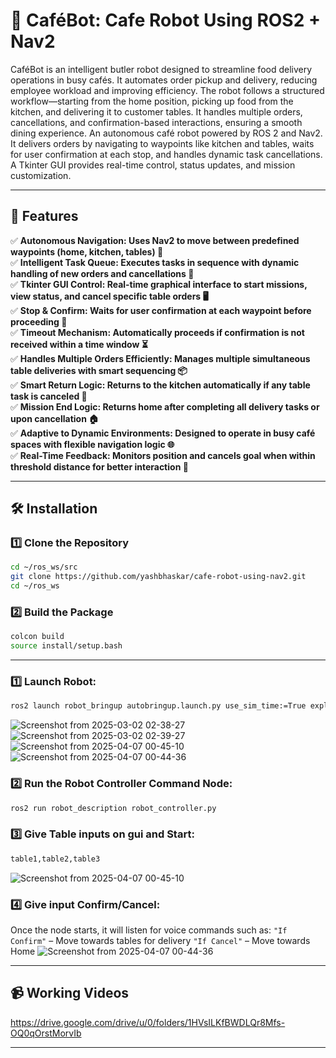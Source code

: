# 🚀 CaféBot: Cafe Robot Using ROS2 + Nav2
CaféBot is an intelligent butler robot designed to streamline food delivery operations in busy cafés. It automates order pickup and delivery, reducing employee workload and improving efficiency. The robot follows a structured workflow—starting from the home position, picking up food from the kitchen, and delivering it to customer tables. It handles multiple orders, cancellations, and confirmation-based interactions, ensuring a smooth dining experience. An autonomous café robot powered by ROS 2 and Nav2. It delivers orders by navigating to waypoints like kitchen and tables, waits for user confirmation at each stop, and handles dynamic task cancellations. A Tkinter GUI provides real-time control, status updates, and mission customization.

---

## 🚀 Features  
✅ **Autonomous Navigation: Uses Nav2 to move between predefined waypoints (home, kitchen, tables) 📍**  
✅ **Intelligent Task Queue: Executes tasks in sequence with dynamic handling of new orders and cancellations 🧠**  
✅ **Tkinter GUI Control: Real-time graphical interface to start missions, view status, and cancel specific table orders 🖥️**  
✅ **Stop & Confirm: Waits for user confirmation at each waypoint before proceeding 🛑**  
✅ **Timeout Mechanism: Automatically proceeds if confirmation is not received within a time window ⏳**  
✅ **Handles Multiple Orders Efficiently: Manages multiple simultaneous table deliveries with smart sequencing 📦**  
✅ **Smart Return Logic: Returns to the kitchen automatically if any table task is canceled 🔁**  
✅ **Mission End Logic: Returns home after completing all delivery tasks or upon cancellation 🏠**  
✅ **Adaptive to Dynamic Environments: Designed to operate in busy café spaces with flexible navigation logic 🌐**  
✅ **Real-Time Feedback: Monitors position and cancels goal when within threshold distance for better interaction 🔄**  

---

## 🛠️ Installation  

### 1️⃣ **Clone the Repository**  
```bash
cd ~/ros_ws/src
git clone https://github.com/yashbhaskar/cafe-robot-using-nav2.git
cd ~/ros_ws
```

### 2️⃣ **Build the Package** 
```bash
colcon build
source install/setup.bash
```

---

### 1️⃣ Launch Robot:
```bash
ros2 launch robot_bringup autobringup.launch.py use_sim_time:=True exploration:=True
```
![Screenshot from 2025-03-02 02-38-27](https://github.com/user-attachments/assets/84597889-09bd-4ac2-ad3b-f2dba351bae5)
![Screenshot from 2025-03-02 02-39-27](https://github.com/user-attachments/assets/8ef47259-9354-41f7-88e6-0e2f0b051700)
![Screenshot from 2025-04-07 00-45-10](https://github.com/user-attachments/assets/c3383dea-c929-4fba-9eae-25f1c5428f9a)
![Screenshot from 2025-04-07 00-44-36](https://github.com/user-attachments/assets/5152c2b9-fd25-411d-a23b-eed98569a302)

### 2️⃣ Run the Robot Controller Command Node:
```bash
ros2 run robot_description robot_controller.py
```

### 3️⃣ Give Table inputs on gui and Start:
```bash
table1,table2,table3
```
![Screenshot from 2025-04-07 00-45-10](https://github.com/user-attachments/assets/5320782d-f7b8-4691-9ab6-7fe5d4cf698e)

### 4️⃣ Give input Confirm/Cancel:
Once the node starts, it will listen for voice commands such as:
``"If Confirm"`` – Move towards tables for delivery
``"If Cancel"`` – Move towards Home
![Screenshot from 2025-04-07 00-44-36](https://github.com/user-attachments/assets/be3ff4c0-7830-4149-975a-91cc3ce67091)

---

## 📹 Working Videos

https://drive.google.com/drive/u/0/folders/1HVsILKfBWDLQr8Mfs-OQ0qOrstMorvIb

---
